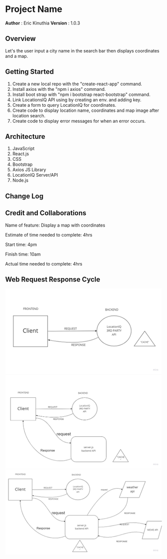 # Project Name

**Author** : Eric Kinuthia
**Version** : 1.0.3

## Overview

Let's the user input a city name in the search bar then displays coordinates and a map.

## Getting Started

1. Create a new local repo with the "create-react-app" command.
2. Install axios with the "npm i axios" command.
3. Install boot strap with "npm i bootstrap react-bootstrap" command.
4. Link LocationsIQ API using by creating an env. and adding key.
5. Create a form to query LocationIQ for coordinates.
6. Create code to display location name, coordinates and map image after location search.
7. Create code to display error messages for when an error occurs.

## Architecture

1. JavaScript
2. React.js
3. CSS
4. Bootstrap
5. Axios JS Library
6. LocationIQ Server/API
7. Node.js

## Change Log

## Credit and Collaborations

Name of feature: Display a map with coordinates

Estimate of time needed to complete: 4hrs

Start time: 4pm

Finish time: 10am

Actual time needed to complete: 4hrs

## Web Request Response Cycle

![wrrc](/wrrc.jpg)
![wrrc2](/2nd%20wrrc.jpg)
![wrrc3](/WRRC3.jpg)
